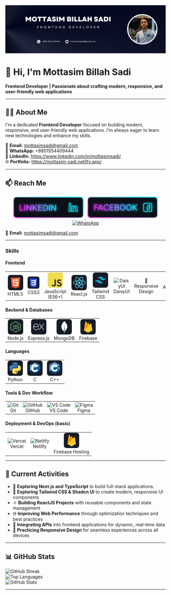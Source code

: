<!-- Banner -->
<a href="https://www.facebook.com/mottasim.sadi">
  <img src="https://github.com/mottasimsadi/mottasimsadi/blob/main/Images/Banner.png" alt="Banner" />
</a>

# 👋 Hi, I'm Mottasim Billah Sadi
**Frontend Developer | Passionate about crafting modern, responsive, and user-friendly web applications**

---

## 👨‍💻 About Me
I'm a dedicated **Frontend Developer** focused on building modern, responsive, and user-friendly web applications. I'm always eager to learn new technologies and enhance my skills.

📧 **Email:** mottasimsadi@gmail.com  
📱 **WhatsApp:** +8801554409444  
🔗 **LinkedIn:** https://www.linkedin.com/in/mottasimsadi/  
🌐 **Portfolio:** https://mottasim-sadi.netlify.app/  

---

## 📫 Reach Me
<p align="center">
  <a href="https://www.linkedin.com/in/mottasimsadi/">
    <img height="75" src="https://github.com/mottasimsadi/mottasimsadi/blob/main/Images/Icons/Linkedin.png" alt="LinkedIn">
  </a>
  <a href="https://www.facebook.com/mottasim.sadi/">
    <img height="75" src="https://github.com/mottasimsadi/mottasimsadi/blob/main/Images/Icons/Facebook.png" alt="Facebook">
  </a>
  <a href="https://wa.me/+8801554409444">
<img height="75" src="https://img.shields.io/badge/WhatsApp-25D366?style=for-the-badge&logo=whatsapp&logoColor=white" alt="WhatsApp">
</a>
</p>

📧 **Email:** mottasimsadi@gmail.com  

---

### Skills
#### Frontend
<table>
  <tr>
    <td align="center"><img src="https://github.com/mottasimsadi/mottasimsadi/blob/main/Images/Icons/HTML.png" width="48" /><br>HTML5</td>
    <td align="center"><img src="https://github.com/mottasimsadi/mottasimsadi/blob/main/Images/Icons/css.png" width="48" /><br>CSS3</td>
    <td align="center"><img src="https://github.com/mottasimsadi/mottasimsadi/blob/main/Images/Icons/JavaScript.png" width="48" /><br>JavaScript (ES6+)</td>
    <td align="center"><img src="https://github.com/mottasimsadi/mottasimsadi/blob/main/Images/Icons/react.png" width="48" /><br>React.js</td>
    <td align="center"><img src="https://github.com/mottasimsadi/mottasimsadi/blob/main/Images/Icons/tailwind.png" width="48" /><br>Tailwind CSS</td>
    <td align="center"><img src="https://img.shields.io/badge/DaisyUI-5A0EF8?style=for-the-badge&logo=daisyui&logoColor=white" alt="DaisyUI" height="28" /><br>DaisyUI</td>
    <td align="center">📱<br>Responsive Design</td>
    <td align="center">♿️<br>Accessibility (a11y)</td>
    <td align="center">⚡<br>Web Performance</td>
  </tr>
</table>

#### Backend & Databases
<table>
  <tr>
    <td align="center"><img src="https://github.com/mottasimsadi/mottasimsadi/blob/main/Images/Icons/node.png" width="48" /><br>Node.js</td>
    <td align="center"><img src="https://github.com/mottasimsadi/mottasimsadi/blob/main/Images/Icons/express.png" width="48" /><br>Express.js</td>
    <td align="center"><img src="https://github.com/mottasimsadi/mottasimsadi/blob/main/Images/Icons/mongo.png" width="48" /><br>MongoDB</td>
    <td align="center"><img src="https://github.com/mottasimsadi/mottasimsadi/blob/main/Images/Icons/firebase.png" width="48" /><br>Firebase</td>
  </tr>
</table>

#### Languages
<table>
  <tr>
    <td align="center"><img src="https://github.com/mottasimsadi/mottasimsadi/blob/main/Images/Icons/python.png" width="48" /><br>Python</td>
    <td align="center"><img src="https://github.com/mottasimsadi/mottasimsadi/blob/main/Images/Icons/c.png" width="48" /><br>C</td>
    <td align="center"><img src="https://github.com/mottasimsadi/mottasimsadi/blob/main/Images/Icons/cpp.png" width="48" /><br>C++</td>
  </tr>
</table>

#### Tools & Dev Workflow
<table>
  <tr>
    <td align="center"><img src="https://img.shields.io/badge/Git-F05032?style=for-the-badge&logo=git&logoColor=white" alt="Git" height="28" /><br>Git</td>
    <td align="center"><img src="https://img.shields.io/badge/GitHub-181717?style=for-the-badge&logo=github&logoColor=white" alt="GitHub" height="28" /><br>GitHub</td>
    <td align="center"><img src="https://img.shields.io/badge/VS_Code-0078d7?style=for-the-badge&logo=visual-studio-code&logoColor=white" alt="VS Code" height="28" /><br>VS Code</td>
    <td align="center"><img src="https://img.shields.io/badge/Figma-F24E1E?style=for-the-badge&logo=figma&logoColor=white" alt="Figma" height="28" /><br>Figma</td>
  </tr>
</table>

#### Deployment & DevOps (basic)
<table>
  <tr>
    <td align="center"><img src="https://img.shields.io/badge/Vercel-000000?style=for-the-badge&logo=vercel&logoColor=white" alt="Vercel" height="28" /><br>Vercel</td>
    <td align="center"><img src="https://img.shields.io/badge/Netlify-00C7B7?style=for-the-badge&logo=netlify&logoColor=white" alt="Netlify" height="28" /><br>Netlify</td>
    <td align="center"><img src="https://github.com/mottasimsadi/mottasimsadi/blob/main/Images/Icons/firebase.png" width="48" /><br>Firebase Hosting</td>
  </tr>
</table>

---

## 📌 Current Activities

- 🌱 **Exploring Next.js and TypeScript** to build full-stack applications.
- 🎨 **Exploring Tailwind CSS & Shadcn UI** to create modern, responsive UI components  
- ⚛ **Building ReactJS Projects** with reusable components and state management  
- 🌐 **Improving Web Performance** through optimization techniques and best practices  
- 🧩 **Integrating APIs** into frontend applications for dynamic, real-time data  
- 📱 **Practicing Responsive Design** for seamless experiences across all devices  

---

## 📊 GitHub Stats

![GitHub Streak](https://github-readme-streak-stats.herokuapp.com/?user=mottasimsadi&theme=radical)  
![Top Languages](https://github-readme-stats.vercel.app/api/top-langs/?username=mottasimsadi&layout=compact&theme=radical)  
![GitHub Stats](https://github-readme-stats.vercel.app/api?username=mottasimsadi&show_icons=true&theme=radical)  

---
